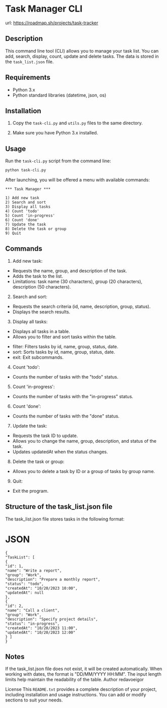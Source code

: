 # Task Manager CLI
url: https://roadmap.sh/projects/task-tracker

## Description

This command line tool (CLI) allows you to manage your task list. You can add, search, display, count, update and delete tasks. The data is stored in the `task_list.json` file.

## Requirements

- Python 3.x
- Python standard libraries (datetime, json, os)

## Installation

1. Copy the `task-cli.py` and `utils.py` files to the same directory.

2. Make sure you have Python 3.x installed.

## Usage

Run the `task-cli.py` script from the command line:

```bash
python task-cli.py
```
After launching, you will be offered a menu with available commands:
```
*** Task Manager ***

1) Add new task
2) Search and sort
3) Display all tasks
4) Count 'todo'
5) Count 'in-progress'
6) Count 'done'
7) Update the task
8) Delete the task or group
9) Quit
```
## Commands

1. Add new task:
* Requests the name, group, and description of the task.
* Adds the task to the list.
* Limitations: task name (30 characters), group (20 characters), description (50 characters).

2. Search and sort:
* Requests the search criteria (id, name, description, group, status).
* Displays the search results.

3. Display all tasks:
* Displays all tasks in a table.
* Allows you to filter and sort tasks within the table.
- filter: Filters tasks by id, name, group, status, date.
- sort: Sorts tasks by id, name, group, status, date.
- exit: Exit subcommands.

4. Count 'todo':
* Counts the number of tasks with the "todo" status.

5. Count 'in-progress':
* Counts the number of tasks with the "in-progress" status.

6. Count 'done':
* Counts the number of tasks with the "done" status.

7. Update the task:
* Requests the task ID to update.
* Allows you to change the name, group, description, and status of the task.
* Updates updatedAt when the status changes.

8. Delete the task or group:
* Allows you to delete a task by ID or a group of tasks by group name.

9. Quit:
* Exit the program.

## Structure of the task_list.json file
The task_list.json file stores tasks in the following format:

# JSON
```
{
"TaskList": [
{
"id": 1,
"name": "Write a report",
"group": "Work",
"description": "Prepare a monthly report",
"status": "todo",
"createdAt": "10/20/2023 10:00",
"updatedAt": null
},
{
"id": 2,
"name": "Call a client",
"group": "Work",
"description": "Specify project details",
"status": "in-progress",
"createdAt": "10/20/2023 11:00",
"updatedAt": "10/20/2023 12:00"
} ]
}
```
## Notes

If the task_list.json file does not exist, it will be created automatically.
When working with dates, the format is "DD/MM/YYYY HH:MM".
The input length limits help maintain the readability of the table.
Author
redavoeigor

License
This `README.txt` provides a complete description of your project, including installation and usage instructions. You can add or modify sections to suit your needs.

